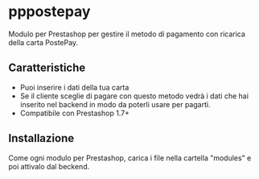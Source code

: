 # pppostepay
Modulo per Prestashop per gestire il metodo di pagamento con ricarica della carta PostePay.
## Caratteristiche
* Puoi inserire i dati della tua carta
* Se il cliente sceglie di pagare con questo metodo vedrà i dati che hai inserito nel backend in modo da poterli usare per pagarti.
* Compatibile con Prestashop 1.7+
## Installazione
Come ogni modulo per Prestashop, carica i file nella cartella "modules" e poi attivalo dal beckend.
